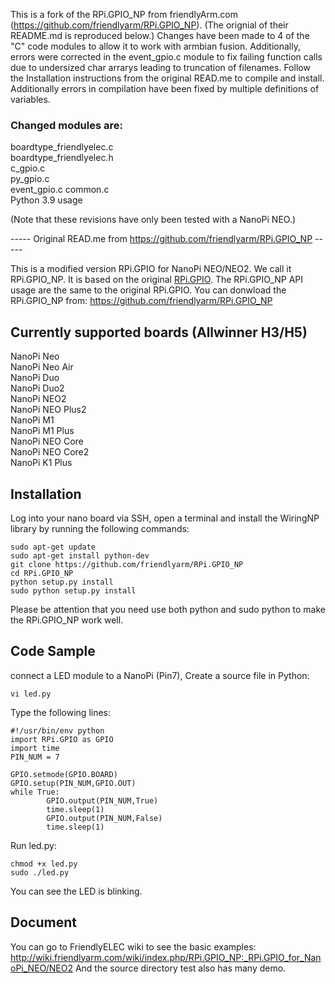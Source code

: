 This is a fork of the RPi.GPIO_NP from friendlyArm.com (https://github.com/friendlyarm/RPi.GPIO_NP).
(The orignial of their README.md is reproduced below.) Changes have been made to 4 of the "C" code
modules to allow it to work with armbian fusion. Additionally, errors were corrected in the event_gpio.c module
to fix failing function calls due to undersized char arrarys leading to truncation of filenames. Follow 
the Installation instructions from the original READ.me to compile and install.   Additionally errors in compilation
have been fixed by multiple definitions of variables.

### Changed modules are:

  boardtype_friendlyelec.c   
  boardtype_friendlyelec.h  
  c_gpio.c    
  py_gpio.c  
  event_gpio.c
  common.c  
  Python 3.9 usage

(Note that these revisions have only been tested with a NanoPi NEO.)


----- Original READ.me from https://github.com/friendlyarm/RPi.GPIO_NP  -----

This is a modified version RPi.GPIO for NanoPi NEO/NEO2. We call it RPi.GPIO_NP.
It is based on the original [RPi.GPIO](https://pypi.python.org/pypi/RPi.GPIO).
The RPi.GPIO_NP API usage are the same to the original RPi.GPIO.
You can donwload the RPi.GPIO_NP from:
https://github.com/friendlyarm/RPi.GPIO_NP

## Currently supported boards (Allwinner H3/H5)
NanoPi Neo  
NanoPi Neo Air  
NanoPi Duo  
NanoPi Duo2  
NanoPi NEO2  
NanoPi NEO Plus2  
NanoPi M1  
NanoPi M1 Plus  
NanoPi NEO Core  
NanoPi NEO Core2  
NanoPi K1 Plus  

## Installation
Log into your nano board via SSH, open a terminal and install the WiringNP library by running the following commands:
```
sudo apt-get update
sudo apt-get install python-dev
git clone https://github.com/friendlyarm/RPi.GPIO_NP
cd RPi.GPIO_NP
python setup.py install                 
sudo python setup.py install
```
    
Please be attention that you need use both python and sudo python to make the RPi.GPIO_NP work well.

## Code Sample
connect a LED module to a NanoPi (Pin7), Create a source file in Python:
```
vi led.py
```
Type the following lines:
```
#!/usr/bin/env python
import RPi.GPIO as GPIO
import time
PIN_NUM = 7
 
GPIO.setmode(GPIO.BOARD)
GPIO.setup(PIN_NUM,GPIO.OUT)
while True:
        GPIO.output(PIN_NUM,True)
        time.sleep(1)
        GPIO.output(PIN_NUM,False)
        time.sleep(1)
```
Run led.py:
```
chmod +x led.py
sudo ./led.py
```
You can see the LED is blinking.

## Document
You can go to FriendlyELEC wiki to see the basic examples: http://wiki.friendlyarm.com/wiki/index.php/RPi.GPIO_NP:_RPi.GPIO_for_NanoPi_NEO/NEO2
And the source directory test also has many demo.


